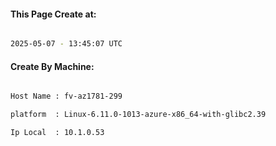 
   
#### This Page Create at:

```bash

2025-05-07 - 13:45:07 UTC

```

#### Create By Machine:

```bash

Host Name : fv-az1781-299

platform  : Linux-6.11.0-1013-azure-x86_64-with-glibc2.39

Ip Local  : 10.1.0.53

```

